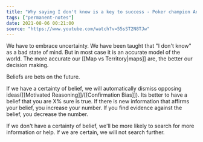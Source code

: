 ```yaml
---
title: "Why saying I don't know is a key to success - Poker champion Annie Duke"
tags: ["permanent-notes"]
date: 2021-08-06 00:21:00
source: "https://www.youtube.com/watch?v=55sST2N8TJw"
---
```


We have to embrace uncertainty. We have been taught that "I don't know" as a bad state of mind. But in most case it is an accurate model of the world. The more accurate our [[Map vs Territory|maps]] are, the better our decision making. 

Beliefs are bets on the future. 

If we have a certainty of belief, we will automatically dismiss opposing ideas([[Motivated Reasoning]]/[[Confirmation Bias]]). Its better to have a belief that you are X% sure is true. If there is new information that affirms your belief, you increase your number. If you find evidence against the belief, you decrease the number.

If we don't have a certainty of belief, we'll be more likely to search for more information or help. If we are certain, we will not search further.